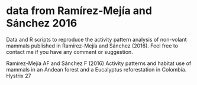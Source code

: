 # data from Ramírez-Mejía and Sánchez 2016

Data and R scripts to reproduce the activity pattern analysis of non-volant mammals published in Ramírez-Mejía and Sánchez (2016). Feel free to contact me if you have any comment or suggestion.

Ramírez-Mejía AF and Sánchez F (2016) Activity patterns and habitat use of mammals in an Andean forest and a Eucalyptus reforestation in Colombia. Hystrix 27



